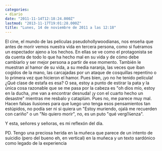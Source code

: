 ```yaml
---
categories:
- diario
date: "2011-11-14T12:18:24.000Z"
lastmod: "2013-11-17T19:01:28.000Z"
title: "Lunes, 14 de noviembre de 2011 a las 12:18"
---
```


El cine, el mundo de las pelí­culas pseudohollywoodianas, nos enseña que antes de morir vemos nuestra vida en tercera persona, como si fuéramos un espectador ajeno a los hechos. En ellas se ve como el protagonista se da cuenta de todo lo que ha hecho mal en su vida y de cómo debe cambiarlo y ser mejor persona a partir de ese momento. También le muestran al hamor de su vida, a su media naranja, las veces que iban cogidos de la mano, las carcajadas por un ataque de cosquillas repentino o lo primera vez que hicieron el hamor. Pues bien, ¡yo no he tenido pelí­cula! ¿Qué clase de estafa es esa? O sea, estoy a punto de estirar la pata y la única cosa razonable que se me pasa por la cabeza es "oh dios mí­o, estoy en la ducha, ¡me van a encontrar desnuda! ¡y con el cuarto hecho un desastre" mientras me resbalo y cataplúm. Pues no, me parece muy mal. Hacen falsas ilusiones para que luego uno tenga esos pensamientos tan estúpidos, no podí­a ser ni si quiera un "Estoy muriendo, ojalá me recuerden con cariño" o un "No quiero morir", no, es un puto "qué vergí¼enza".

Y esta, señores y señoras, es mi reflexón del dí­a.

PD. Tengo una preciosa herida en la muñeca que parece de un intento de suicidio (pero del bueno eh, en vertical) en la muñeca y un texto sardónico como legado de la experiencia